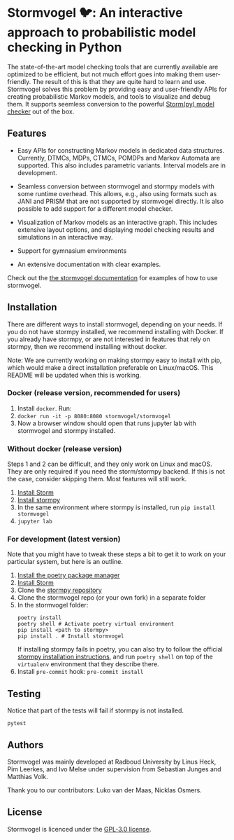 # Stormvogel 🐦: An interactive approach to probabilistic model checking in Python

The state-of-the-art model checking tools that are currently available are optimized to be efficient, but not much effort goes into making them user-friendly. The result of this is that they are quite hard to learn and use. Stormvogel solves this problem by providing easy and user-friendly APIs for creating probabilistic Markov models, and tools to visualize and debug them. It supports seemless conversion to the powerful [Storm(py) model checker](https://moves-rwth.github.io/stormpy/#stormpy-api-reference) out of the box.

## Features
* Easy APIs for constructing Markov models in dedicated data structures. Currently, DTMCs, MDPs, CTMCs, POMDPs and Markov Automata are supported. This also includes parametric variants. Interval models are in development.

* Seamless conversion between stormvogel and stormpy models with some runtime overhead. This allows, e.g., also using formats such as JANI and PRISM that are not supported by stormvogel directly. It is also possible to add support for a different model checker.

* Visualization of Markov models as an interactive graph. This includes extensive layout options, and displaying model checking results and simulations in an interactive way.
* Support for gymnasium environments
* An extensive documentation with clear examples.

Check out the [the stormvogel documentation](https://moves-rwth.github.io/stormvogel/) for examples of how to use stormvogel.

## Installation

There are different ways to install stormvogel, depending on your needs. If you do not have stormpy installed, we recommend installing with Docker. If you already have stormpy, or are not interested in features that rely on stormpy, then we recommend installing without docker.

Note: We are currently working on making stormpy easy to install with pip, which would make a direct installation preferable on Linux/macOS. This README will be updated when this is working.

### Docker (release version, recommended for users)

1. Install `docker`. Run:
2. `docker run -it -p 8080:8080 stormvogel/stormvogel`
3. Now a browser window should open that runs jupyter lab with stormvogel and stormpy installed.

### Without docker (release version)
Steps 1 and 2 can be difficult, and they only work on Linux and macOS. They are only required if you need the storm/stormpy backend. If this is not the case, consider skipping them. Most features will still work.

1. [Install Storm](https://www.stormchecker.org/getting-started.html)
2. [Install stormpy](https://moves-rwth.github.io/stormpy/installation.html)
3. In the same environment where stormpy is installed, run `pip install stormvogel`
4. `jupyter lab`

### For development (latest version)
Note that you might have to tweak these steps a bit to get it to work on your particular system, but here is an outline.

1. [Install the poetry package manager](https://python-poetry.org/docs/#installing-with-pipx)
2. [Install Storm](https://www.stormchecker.org/getting-started.html)
3. Clone the [stormpy repository](https://github.com/moves-rwth/stormpy)
4. Clone the stormvogel repo (or your own fork) in a separate folder
5. In the stormvogel folder:
    ```
    poetry install
    poetry shell # Activate poetry virtual environment
    pip install <path to stormpy>
    pip install . # Install stormvogel
    ```
    If installing stormpy fails in poetry, you can also try to follow the official [stormpy installation instructions](https://moves-rwth.github.io/stormpy/installation.html), and run `poetry shell` on top of the `virtualenv` environment that they describe there.
6. Install `pre-commit` hook: `pre-commit install`

## Testing
Notice that part of the tests will fail if stormpy is not installed.
```
pytest
```
## Authors
Stormvogel was mainly developed at Radboud University by Linus Heck, Pim Leerkes, and Ivo Melse under supervision from Sebastian Junges and Matthias Volk.

Thank you to our contributors: Luko van der Maas, Nicklas Osmers.

## License
Stormvogel is licenced under the [GPL-3.0 license](https://github.com/moves-rwth/stormvogel?tab=GPL-3.0-1-ov-file).
